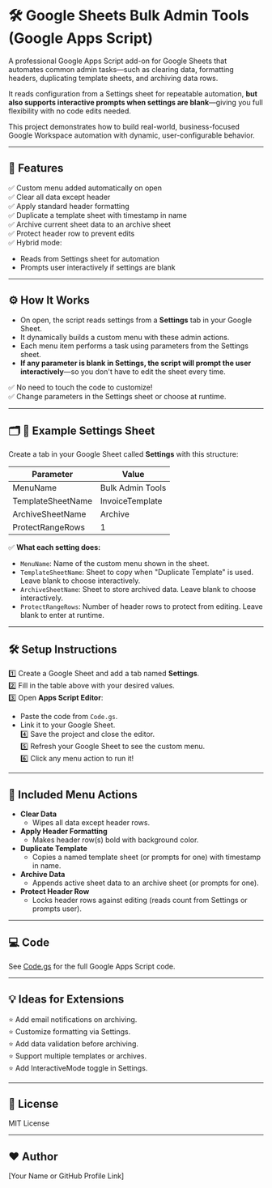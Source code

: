 # 🛠️ Google Sheets Bulk Admin Tools (Google Apps Script)

A professional Google Apps Script add-on for Google Sheets that automates common admin tasks—such as clearing data, formatting headers, duplicating template sheets, and archiving data rows.  

It reads configuration from a Settings sheet for repeatable automation, **but also supports interactive prompts when settings are blank**—giving you full flexibility with no code edits needed.

This project demonstrates how to build real-world, business-focused Google Workspace automation with dynamic, user-configurable behavior.

---

## 🚀 Features
✅ Custom menu added automatically on open  
✅ Clear all data except header  
✅ Apply standard header formatting  
✅ Duplicate a template sheet with timestamp in name  
✅ Archive current sheet data to an archive sheet  
✅ Protect header row to prevent edits  
✅ Hybrid mode:
- Reads from Settings sheet for automation
- Prompts user interactively if settings are blank

---

## ⚙️ How It Works
- On open, the script reads settings from a **Settings** tab in your Google Sheet.
- It dynamically builds a custom menu with these admin actions.
- Each menu item performs a task using parameters from the Settings sheet.
- **If any parameter is blank in Settings, the script will prompt the user interactively**—so you don't have to edit the sheet every time.

✅ No need to touch the code to customize!  
✅ Change parameters in the Settings sheet or choose at runtime.

---

## 🗂️ 📌 Example Settings Sheet

Create a tab in your Google Sheet called **Settings** with this structure:

| Parameter            | Value                    |
|-----------------------|-------------------------|
| MenuName              | Bulk Admin Tools        |
| TemplateSheetName     | InvoiceTemplate         |
| ArchiveSheetName      | Archive                 |
| ProtectRangeRows      | 1                       |

✅ **What each setting does:**
- `MenuName`: Name of the custom menu shown in the sheet.  
- `TemplateSheetName`: Sheet to copy when "Duplicate Template" is used. Leave blank to choose interactively.  
- `ArchiveSheetName`: Sheet to store archived data. Leave blank to choose interactively.  
- `ProtectRangeRows`: Number of header rows to protect from editing. Leave blank to enter at runtime.

---

## 🛠️ Setup Instructions

1️⃣ Create a Google Sheet and add a tab named **Settings**.  
2️⃣ Fill in the table above with your desired values.  
3️⃣ Open **Apps Script Editor**:  
   - Paste the code from `Code.gs`.  
   - Link it to your Google Sheet.  
4️⃣ Save the project and close the editor.  
5️⃣ Refresh your Google Sheet to see the custom menu.  
6️⃣ Click any menu action to run it!

---

## 🧩 Included Menu Actions
- **Clear Data**  
  - Wipes all data except header rows.  
- **Apply Header Formatting**  
  - Makes header row(s) bold with background color.  
- **Duplicate Template**  
  - Copies a named template sheet (or prompts for one) with timestamp in name.  
- **Archive Data**  
  - Appends active sheet data to an archive sheet (or prompts for one).  
- **Protect Header Row**  
  - Locks header rows against editing (reads count from Settings or prompts user).

---

## 💻 Code
See [Code.gs](Code.gs) for the full Google Apps Script code.

---

## 💡 Ideas for Extensions
⭐ Add email notifications on archiving.  
⭐ Customize formatting via Settings.  
⭐ Add data validation before archiving.  
⭐ Support multiple templates or archives.  
⭐ Add InteractiveMode toggle in Settings.

---

## 🪪 License
MIT License

---

## ❤️ Author
[Your Name or GitHub Profile Link]
